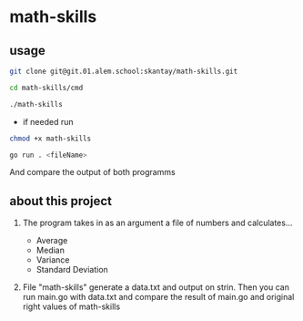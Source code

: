 
# math-skills

## usage

```bash
git clone git@git.01.alem.school:skantay/math-skills.git
```

```bash
cd math-skills/cmd
```

```bash
./math-skills
```
- if needed run
```bash
chmod +x math-skills
```

```bash
go run . <fileName>
```

And compare the output of both programms

## about this project

1. The program takes in as an argument a file of numbers and calculates...

    - Average
    - Median
    - Variance
    - Standard Deviation

2. File "math-skills" generate a data.txt and output on strin. Then you can run main.go with data.txt and compare the result of main.go and original right values of math-skills
